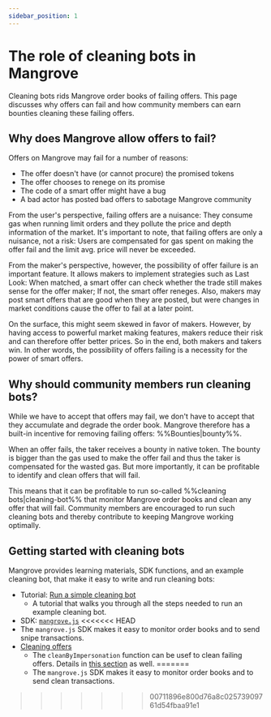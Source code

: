 ```yaml
---
sidebar_position: 1
---
```

# The role of cleaning bots in Mangrove

Cleaning bots rids Mangrove order books of failing offers. This page discusses why offers can fail and how community members can earn bounties cleaning these failing offers.

## Why does Mangrove allow offers to fail?

Offers on Mangrove may fail for a number of reasons:

* The offer doesn't have (or cannot procure) the promised tokens
* The offer chooses to renege on its promise
* The code of a smart offer might have a bug
* A bad actor has posted bad offers to sabotage Mangrove community

From the user's perspective, failing offers are a nuisance: They consume gas when running limit orders and they pollute the price and depth information of the market. It's important to note, that failing offers are only a nuisance, not a risk: Users are compensated for gas spent on making the offer fail and the limit avg. price will never be exceeded.

From the maker's perspective, however, the possibility of offer failure is an important feature. It allows makers to implement strategies such as Last Look: When matched, a smart offer can check whether the trade still makes sense for the offer maker; If not, the smart offer reneges. Also, makers may post smart offers that are good when they are posted, but were changes in market conditions cause the offer to fail at a later point.

On the surface, this might seem skewed in favor of makers. However, by having access to powerful market making features, makers reduce their risk and can therefore offer better prices. So in the end, both makers and takers win.
In other words, the possibility of offers failing is a necessity for the power of smart offers.

## Why should community members run cleaning bots?

While we have to accept that offers may fail, we don't have to accept that they accumulate and degrade the order book. Mangrove therefore has a built-in incentive for removing failing offers: %%Bounties|bounty%%.

When an offer fails, the taker receives a bounty in native token. The bounty is bigger than the gas used to make the offer fail and thus the taker is compensated for the wasted gas. But more importantly, it can be profitable to identify and clean offers that will fail.

This means that it can be profitable to run so-called %%cleaning bots|cleaning-bot%% that monitor Mangrove order books and clean any offer that will fail. Community members are encouraged to run such cleaning bots and thereby contribute to keeping Mangrove working optimally.

## Getting started with cleaning bots

Mangrove provides learning materials, SDK functions, and an example cleaning bot, that make it easy to write and run cleaning bots:

* Tutorial: [Run a simple cleaning bot](../getting-started/run-a-simple-cleaning-bot)
  *  A tutorial that walks you through all the steps needed to run an example cleaning bot.
*  SDK: [`mangrove.js`](../../SDK/README.md)
<<<<<<< HEAD
  * The `mangrove.js` SDK makes it easy to monitor order books and to send snipe transactions.
* [Cleaning offers](../../contracts/technical-references/taking-and-making-offers/offer-cleaning.md)
  * The `cleanByImpersonation` function can be usef to clean failing offers. Details in [this section](../guides/use-cleanbyimpersonation-to-clean-offers.md) as well.
=======
  * The `mangrove.js` SDK makes it easy to monitor order books and to send clean transactions.

>>>>>>> 00711896e800d76a8c02573909761d54fbaa91e1